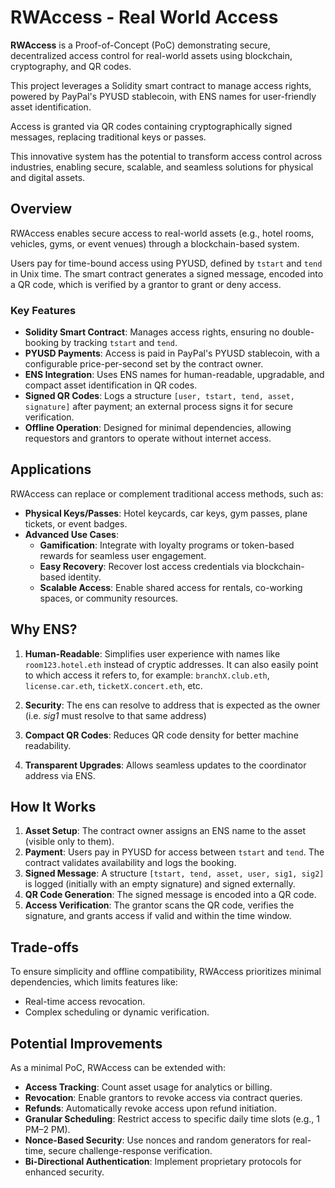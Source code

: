# RWAccess - Real World Access

**RWAccess** is a Proof-of-Concept (PoC) demonstrating secure, decentralized access control for real-world assets using blockchain, cryptography, and QR codes. 

This project leverages a Solidity smart contract to manage access rights, powered by PayPal's PYUSD stablecoin, with ENS names for user-friendly asset identification. 

Access is granted via QR codes containing cryptographically signed messages, replacing traditional keys or passes.

This innovative system has the potential to transform access control across industries, enabling secure, scalable, and seamless solutions for physical and digital assets.

## Overview

RWAccess enables secure access to real-world assets (e.g., hotel rooms, vehicles, gyms, or event venues) through a blockchain-based system.

Users pay for time-bound access using PYUSD, defined by `tstart` and `tend` in Unix time. The smart contract generates a signed message, encoded into a QR code, which is verified by a grantor to grant or deny access.

### Key Features
- **Solidity Smart Contract**: Manages access rights, ensuring no double-booking by tracking `tstart` and `tend`.
- **PYUSD Payments**: Access is paid in PayPal's PYUSD stablecoin, with a configurable price-per-second set by the contract owner.
- **ENS Integration**: Uses ENS names for human-readable, upgradable, and compact asset identification in QR codes.
- **Signed QR Codes**: Logs a structure `[user, tstart, tend, asset, signature]` after payment; an external process signs it for secure verification.
- **Offline Operation**: Designed for minimal dependencies, allowing requestors and grantors to operate without internet access.

## Applications
RWAccess can replace or complement traditional access methods, such as:
- **Physical Keys/Passes**: Hotel keycards, car keys, gym passes, plane tickets, or event badges.
- **Advanced Use Cases**:
  - **Gamification**: Integrate with loyalty programs or token-based rewards for seamless user engagement.
  - **Easy Recovery**: Recover lost access credentials via blockchain-based identity.
  - **Scalable Access**: Enable shared access for rentals, co-working spaces, or community resources.

## Why ENS?
1. **Human-Readable**: Simplifies user experience with names like `room123.hotel.eth` instead of cryptic addresses. It can also easily point to which access it refers to, for example: `branchX.club.eth`, `license.car.eth`, `ticketX.concert.eth`, etc.

1. **Security**: The ens can resolve to address that is expected as the owner (i.e. _sig1_ must resolve to that same address)

1. **Compact QR Codes**: Reduces QR code density for better machine readability.
1. **Transparent Upgrades**: Allows seamless updates to the coordinator address via ENS.

## How It Works
1. **Asset Setup**: The contract owner assigns an ENS name to the asset (visible only to them).
2. **Payment**: Users pay in PYUSD for access between `tstart` and `tend`. The contract validates availability and logs the booking.
3. **Signed Message**: A structure `[tstart, tend, asset, user, sig1, sig2]` is logged (initially with an empty signature) and signed externally.
4. **QR Code Generation**: The signed message is encoded into a QR code.
5. **Access Verification**: The grantor scans the QR code, verifies the signature, and grants access if valid and within the time window.

## Trade-offs
To ensure simplicity and offline compatibility, RWAccess prioritizes minimal dependencies, which limits features like:
- Real-time access revocation.
- Complex scheduling or dynamic verification.

## Potential Improvements
As a minimal PoC, RWAccess can be extended with:
- **Access Tracking**: Count asset usage for analytics or billing.
- **Revocation**: Enable grantors to revoke access via contract queries.
- **Refunds**: Automatically revoke access upon refund initiation.
- **Granular Scheduling**: Restrict access to specific daily time slots (e.g., 1 PM–2 PM).
- **Nonce-Based Security**: Use nonces and random generators for real-time, secure challenge-response verification.
- **Bi-Directional Authentication**: Implement proprietary protocols for enhanced security.